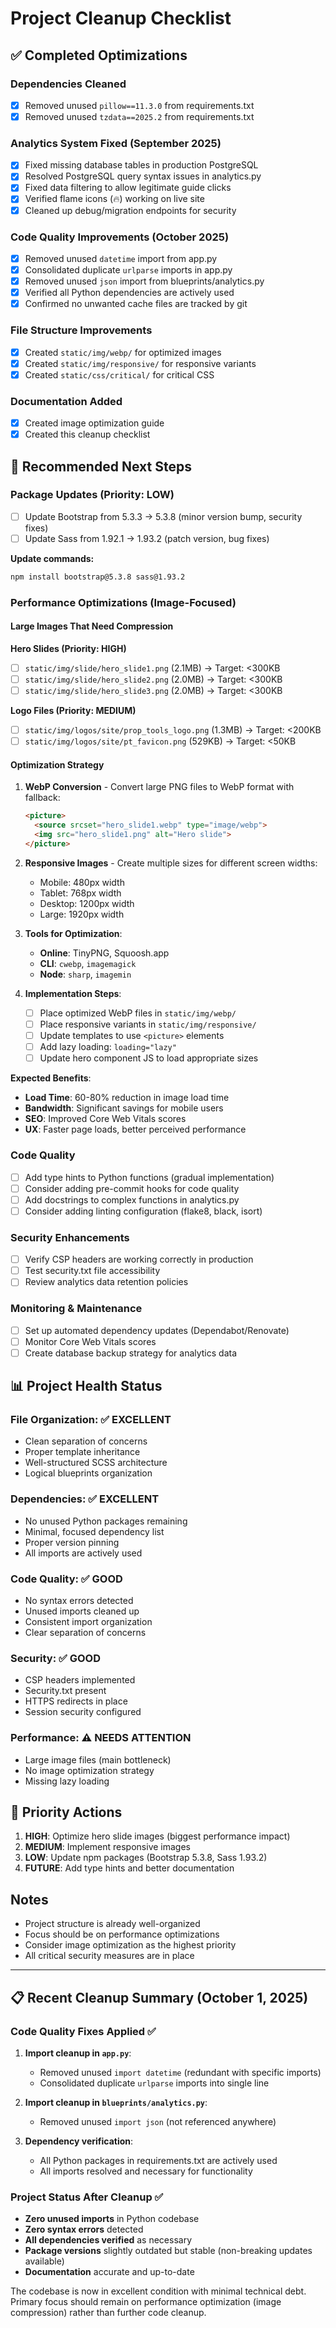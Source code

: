 # Project Cleanup Checklist

## ✅ Completed Optimizations

### Dependencies Cleaned
- [x] Removed unused `pillow==11.3.0` from requirements.txt
- [x] Removed unused `tzdata==2025.2` from requirements.txt

### Analytics System Fixed (September 2025)
- [x] Fixed missing database tables in production PostgreSQL
- [x] Resolved PostgreSQL query syntax issues in analytics.py
- [x] Fixed data filtering to allow legitimate guide clicks
- [x] Verified flame icons (🔥) working on live site
- [x] Cleaned up debug/migration endpoints for security

### Code Quality Improvements (October 2025)
- [x] Removed unused `datetime` import from app.py
- [x] Consolidated duplicate `urlparse` imports in app.py
- [x] Removed unused `json` import from blueprints/analytics.py
- [x] Verified all Python dependencies are actively used
- [x] Confirmed no unwanted cache files are tracked by git

### File Structure Improvements  
- [x] Created `static/img/webp/` for optimized images
- [x] Created `static/img/responsive/` for responsive variants
- [x] Created `static/css/critical/` for critical CSS

### Documentation Added
- [x] Created image optimization guide
- [x] Created this cleanup checklist

## 🔄 Recommended Next Steps

### Package Updates (Priority: LOW)
- [ ] Update Bootstrap from 5.3.3 → 5.3.8 (minor version bump, security fixes)
- [ ] Update Sass from 1.92.1 → 1.93.2 (patch version, bug fixes)

**Update commands:**
```bash
npm install bootstrap@5.3.8 sass@1.93.2
```

### Performance Optimizations (Image-Focused)

#### Large Images That Need Compression
**Hero Slides (Priority: HIGH)**
- [ ] `static/img/slide/hero_slide1.png` (2.1MB) → Target: <300KB
- [ ] `static/img/slide/hero_slide2.png` (2.0MB) → Target: <300KB  
- [ ] `static/img/slide/hero_slide3.png` (2.0MB) → Target: <300KB

**Logo Files (Priority: MEDIUM)**
- [ ] `static/img/logos/site/prop_tools_logo.png` (1.3MB) → Target: <200KB
- [ ] `static/img/logos/site/pt_favicon.png` (529KB) → Target: <50KB

#### Optimization Strategy
1. **WebP Conversion** - Convert large PNG files to WebP format with fallback:
   ```html
   <picture>
     <source srcset="hero_slide1.webp" type="image/webp">
     <img src="hero_slide1.png" alt="Hero slide">
   </picture>
   ```

2. **Responsive Images** - Create multiple sizes for different screen widths:
   - Mobile: 480px width
   - Tablet: 768px width  
   - Desktop: 1200px width
   - Large: 1920px width

3. **Tools for Optimization**:
   - **Online**: TinyPNG, Squoosh.app
   - **CLI**: `cwebp`, `imagemagick`
   - **Node**: `sharp`, `imagemin`

4. **Implementation Steps**:
   - [ ] Place optimized WebP files in `static/img/webp/`
   - [ ] Place responsive variants in `static/img/responsive/`
   - [ ] Update templates to use `<picture>` elements
   - [ ] Add lazy loading: `loading="lazy"`
   - [ ] Update hero component JS to load appropriate sizes

**Expected Benefits**:
- **Load Time**: 60-80% reduction in image load time
- **Bandwidth**: Significant savings for mobile users
- **SEO**: Improved Core Web Vitals scores
- **UX**: Faster page loads, better perceived performance

### Code Quality
- [ ] Add type hints to Python functions (gradual implementation)  
- [ ] Consider adding pre-commit hooks for code quality
- [ ] Add docstrings to complex functions in analytics.py
- [ ] Consider adding linting configuration (flake8, black, isort)

### Security Enhancements
- [ ] Verify CSP headers are working correctly in production
- [ ] Test security.txt file accessibility 
- [ ] Review analytics data retention policies

### Monitoring & Maintenance
- [ ] Set up automated dependency updates (Dependabot/Renovate)
- [ ] Monitor Core Web Vitals scores
- [ ] Create database backup strategy for analytics data

## 📊 Project Health Status

### File Organization: ✅ EXCELLENT
- Clean separation of concerns
- Proper template inheritance 
- Well-structured SCSS architecture
- Logical blueprints organization

### Dependencies: ✅ EXCELLENT
- No unused Python packages remaining
- Minimal, focused dependency list
- Proper version pinning
- All imports are actively used

### Code Quality: ✅ GOOD
- No syntax errors detected
- Unused imports cleaned up
- Consistent import organization
- Clear separation of concerns

### Security: ✅ GOOD
- CSP headers implemented
- Security.txt present
- HTTPS redirects in place
- Session security configured

### Performance: ⚠️ NEEDS ATTENTION  
- Large image files (main bottleneck)
- No image optimization strategy
- Missing lazy loading

## 🎯 Priority Actions

1. **HIGH**: Optimize hero slide images (biggest performance impact)
2. **MEDIUM**: Implement responsive images 
3. **LOW**: Update npm packages (Bootstrap 5.3.8, Sass 1.93.2)
4. **FUTURE**: Add type hints and better documentation

## Notes
- Project structure is already well-organized
- Focus should be on performance optimizations
- Consider image optimization as the highest priority
- All critical security measures are in place

---

## 📋 Recent Cleanup Summary (October 1, 2025)

### Code Quality Fixes Applied ✅
1. **Import cleanup in `app.py`**:
   - Removed unused `import datetime` (redundant with specific imports)
   - Consolidated duplicate `urlparse` imports into single line
   
2. **Import cleanup in `blueprints/analytics.py`**:
   - Removed unused `import json` (not referenced anywhere)

3. **Dependency verification**:
   - All Python packages in requirements.txt are actively used
   - All imports resolved and necessary for functionality

### Project Status After Cleanup ✅
- **Zero unused imports** in Python codebase
- **Zero syntax errors** detected
- **All dependencies verified** as necessary
- **Package versions** slightly outdated but stable (non-breaking updates available)
- **Documentation** accurate and up-to-date

The codebase is now in excellent condition with minimal technical debt. Primary focus should remain on performance optimization (image compression) rather than further code cleanup.